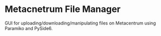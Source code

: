 # Metacnetrum File Manager

GUI for uploading/downloading/manipulating files on Metacentrum using Paramiko and PySide6.
